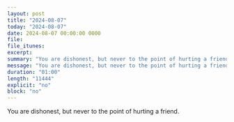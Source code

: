 ```yaml
---
layout: post
title: "2024-08-07"
today: "2024-08-07"
date: 2024-08-07 00:00:00 0000
file:
file_itunes:
excerpt:
summary: "You are dishonest, but never to the point of hurting a friend."
message: "You are dishonest, but never to the point of hurting a friend."
duration: "01:00"
length: "11444"
explicit: "no"
block: "no"
---
```

You are dishonest, but never to the point of hurting a friend.

